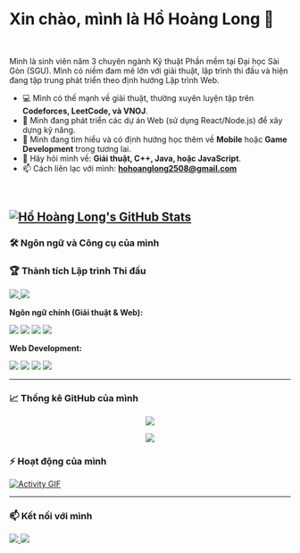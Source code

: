 # Xin chào, mình là Hồ Hoàng Long 👋


<br>

Mình là sinh viên năm 3 chuyên ngành Kỹ thuật Phần mềm tại Đại học Sài Gòn (SGU). 
Mình có niềm đam mê lớn với giải thuật, lập trình thi đấu và hiện đang tập trung phát triển theo định hướng Lập trình Web.
<br>

* 💻 Mình có thế mạnh về giải thuật, thường xuyên luyện tập trên **Codeforces, LeetCode, và VNOJ**.
* 🔭 Mình đang phát triển các dự án Web (sử dụng React/Node.js) để xây dựng kỹ năng.
* 🌱 Mình đang tìm hiểu và có định hướng học thêm về **Mobile** hoặc **Game Development** trong tương lai.
* 💬 Hãy hỏi mình về: **Giải thuật, C++, Java, hoặc JavaScript**.
* 📫 Cách liên lạc với mình: **hohoanglong2508@gmail.com**

<br>

[![Hồ Hoàng Long's GitHub Stats](https://github-readme-stats.vercel.app/api?username=HoL0ngg&show_icons=true&theme=tokyonight&count_private=true)](https://github.com/anuraghazra/github-readme-stats)
---

### 🛠️ Ngôn ngữ và Công cụ của mình

### 🏆 Thành tích Lập trình Thi đấu

<p align="left">
  <a href="https://codeforces.com/profile/L0nggg">
    <img src="https://img.shields.io/badge/Codeforces-L0nggg-informational?logo=codeforces&logoColor=white&style=for-the-badge&color=2495C3">
  </a>
  <a href="https://leetcode.com/hohoanglong2508/">
    <img src="https://img.shields.io/badge/LeetCode-hohoanglong2508-informational?logo=leetcode&logoColor=white&style=for-the-badge&color=FFA116">
  </a>
</p>

**Ngôn ngữ chính (Giải thuật & Web):**
<p align="left">
  <img src="https://img.shields.io/badge/-C%2B%2B-00599C?logo=cplusplus&logoColor=white&style=for-the-badge">
  <img src="https://img.shields.io/badge/-Java-007396?logo=java&logoColor=white&style=for-the-badge">
  <img src="https://img.shields.io/badge/-JavaScript-F7DF1E?logo=javascript&logoColor=black&style=for-the-badge">
  <img src="https://img.shields.io/badge/-TypeScript-3178C6?logo=typescript&logoColor=white&style=for-the-badge">
</p>

**Web Development:**
<p align="left">
  <img src="https://img.shields.io/badge/-React-61DAFB?logo=react&logoColor=black&style=for-the-badge">
  <img src="https://img.shields.io/badge/-Node.js-339933?logo=node.js&logoColor=white&style=for-the-badge">
  <img src="https://img.shields.io/badge/-MySQL-4479A1?logo=mysql&logoColor=white&style=for-the-badge">
  <img src="https://img.shields.io/badge/-Git-F05032?logo=git&logoColor=white&style=for-the-badge">
</p>

---

### 📈 Thống kê GitHub của mình

<p align="center">
  <a href="https://github.com/anuraghazra/github-readme-stats">
    <img align="center" src="https://github-readme-stats.vercel.app/api/top-langs/?username=HoL0ngg&layout=compact&theme=tokyonight" />
  </a>
</p>
<p align="center">
  <a href="https://github.com/ryo-ma/github-profile-trophy">
    <img align="center" src="https://github-profile-trophy.vercel.app/?username=HoL0ngg&theme=dracula" />
  </a>
</p>

### ⚡ Hoạt động của mình

[![Activity GIF](https://github-readme-activity-graph.vercel.app/graph?username=HoL0ngg&theme=tokyo-night&hide_border=true)](https://github.com/ashishguptaiitb/github-readme-activity-graph)

---

### 📫 Kết nối với mình

<p align="left">
<a href="mailto:hohoanglong2508@gmail.com" target="_blank">
  <img src="https://img.shields.io/badge/-Gmail-D14836?logo=gmail&logoColor=white&style=for-the-badge">
</a>
<a href="https://facebook.com/longg.ho.90" target="_blank">
  <img src="https://img.shields.io/badge/-Facebook-1877F2?logo=facebook&logoColor=white&style=for-the-badge">
</a>
</p>
